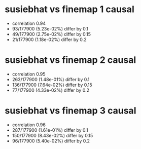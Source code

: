 # susiebhat vs finemap  1 causal

- correlation 0.94
- 93/177900 (5.23e-02%) differ by 0.1
- 49/177900 (2.75e-02%) differ by 0.15
- 21/177900 (1.18e-02%) differ by 0.2


# susiebhat vs finemap  2 causal

- correlation 0.95
- 263/177900 (1.48e-01%) differ by 0.1
- 136/177900 (7.64e-02%) differ by 0.15
- 77/177900 (4.33e-02%) differ by 0.2


# susiebhat vs finemap  3 causal

- correlation 0.96
- 287/177900 (1.61e-01%) differ by 0.1
- 150/177900 (8.43e-02%) differ by 0.15
- 96/177900 (5.40e-02%) differ by 0.2


